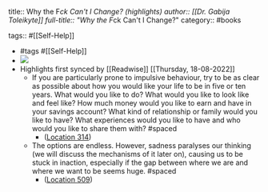 title:: Why the F*ck Can't I Change? (highlights)
author:: [[Dr. Gabija  Toleikyte]]
full-title:: "Why the F*ck Can't I Change?"
category:: #books

tags:: #[[Self-Help]]

- #tags #[[Self-Help]]
- ![](https://m.media-amazon.com/images/I/81XiEqC72+L._SY160.jpg)
- Highlights first synced by [[Readwise]] [[Thursday, 18-08-2022]]
	- If you are particularly prone to impulsive behaviour, try to be as clear as possible about how you would like your life to be in five or ten years. What would you like to do? What would you like to look like and feel like? How much money would you like to earn and have in your savings account? What kind of relationship or family would you like to have? What experiences would you like to have and who would you like to share them with? #spaced
		- ([Location 314](https://readwise.io/to_kindle?action=open&asin=B08J4FQ7TS&location=314))
	- The options are endless. However, sadness paralyses our thinking (we will discuss the mechanisms of it later on), causing us to be stuck in inaction, especially if the gap between where we are and where we want to be seems huge. #spaced
		- ([Location 509](https://readwise.io/to_kindle?action=open&asin=B08J4FQ7TS&location=509))